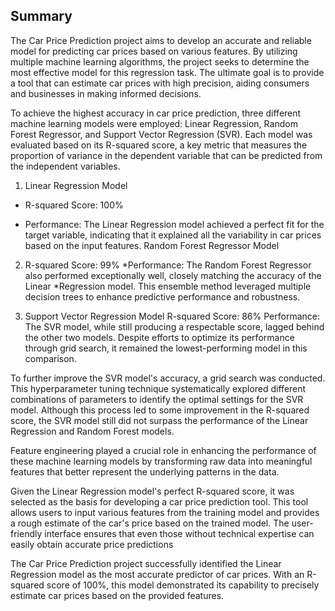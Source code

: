## Summary

The Car Price Prediction project aims to develop an accurate and reliable model for predicting car prices based on various features. By utilizing multiple machine learning algorithms, the project seeks to determine the most effective model for this regression task. The ultimate goal is to provide a tool that can estimate car prices with high precision, aiding consumers and businesses in making informed decisions.

To achieve the highest accuracy in car price prediction, three different machine learning models were employed: Linear Regression, Random Forest Regressor, and Support Vector Regression (SVR). Each model was evaluated based on its R-squared score, a key metric that measures the proportion of variance in the dependent variable that can be predicted from the independent variables.

1. Linear Regression Model

* R-squared Score: 100%

* Performance: The Linear Regression model achieved a perfect fit for the target variable, indicating that it explained all the variability in car prices based on the input features.
Random Forest Regressor Model

2. R-squared Score: 99%
*Performance: The Random Forest Regressor also performed exceptionally well, closely matching the accuracy of the Linear *Regression model. This ensemble method leveraged multiple decision trees to enhance predictive performance and robustness.

3. Support Vector Regression Model
R-squared Score: 86%
Performance: The SVR model, while still producing a respectable score, lagged behind the other two models. Despite efforts to optimize its performance through grid search, it remained the lowest-performing model in this comparison.

To further improve the SVR model's accuracy, a grid search was conducted. This hyperparameter tuning technique systematically explored different combinations of parameters to identify the optimal settings for the SVR model. Although this process led to some improvement in the R-squared score, the SVR model still did not surpass the performance of the Linear Regression and Random Forest models.

Feature engineering played a crucial role in enhancing the performance of these machine learning models by transforming raw data into meaningful features that better represent the underlying patterns in the data.

Given the Linear Regression model's perfect R-squared score, it was selected as the basis for developing a car price prediction tool. This tool allows users to input various features from the training model and provides a rough estimate of the car's price based on the trained model. The user-friendly interface ensures that even those without technical expertise can easily obtain accurate price predictions

The Car Price Prediction project successfully identified the Linear Regression model as the most accurate predictor of car prices. With an R-squared score of 100%, this model demonstrated its capability to precisely estimate car prices based on the provided features.
